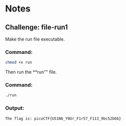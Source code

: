 # Notes
## Challenge: file-run1

Make the run file executable.
### Command:
```bash
chmod +x run
```
Then run the **run"" file.
### Command:
```bash
./run
```
### Output:
```bash
The flag is: picoCTF{U51N6_Y0Ur_F1r57_F113_9bc52b6b}
```
